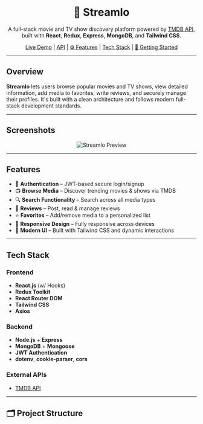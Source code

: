 <h1 align="center">🎥 StreamIo</h1>

<p align="center">
  A full-stack movie and TV show discovery platform powered by <a href="https://www.themoviedb.org/">TMDB API</a>, built with <strong>React</strong>, <strong>Redux</strong>, <strong>Express</strong>, <strong>MongoDB</strong>, and <strong>Tailwind CSS</strong>.
</p>

<p align="center">
  <a href="https://streamio.vercel.app" target="_blank">Live Demo</a> | 
  <a href="https://streamio-api.onrender.com" target="_blank">API</a> | 
  <a href="#-features">⚙️ Features</a> | 
  <a href="#-tech-stack"> Tech Stack</a> | 
  <a href="#-getting-started">🚀 Getting Started</a>
</p>

---

## Overview

**StreamIo** lets users browse popular movies and TV shows, view detailed information, add media to favorites, write reviews, and securely manage their profiles. It's built with a clean architecture and follows modern full-stack development standards.

---

## Screenshots

<p align="center">
  <img src="https://github.com/user-attachments/assets/97cc281c-247d-4b43-9378-2b4c1bffc38b" alt="StreamIo Preview" />
</p>

---

## Features

- 🔐 **Authentication** – JWT-based secure login/signup  
- 📺 **Browse Media** – Discover trending movies & shows via TMDB  
- 🔍 **Search Functionality** – Search across all media types  
- 📝 **Reviews** – Post, read & manage reviews  
- ⭐ **Favorites** – Add/remove media to a personalized list  
- 🌈 **Responsive Design** – Fully responsive across devices  
- 🎨 **Modern UI** – Built with Tailwind CSS and dynamic interactions  

---

## Tech Stack

### Frontend
- **React.js** (w/ Hooks)
- **Redux Toolkit**
- **React Router DOM**
- **Tailwind CSS**
- **Axios**

### Backend
- **Node.js** + **Express**
- **MongoDB** + **Mongoose**
- **JWT Authentication**
- **dotenv**, **cookie-parser**, **cors**

### External APIs
- [TMDB API](https://www.themoviedb.org/documentation/api)

---

## 🗂 Project Structure

